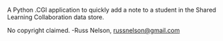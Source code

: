 A Python .CGI application to quickly add a note to a student in the Shared Learning Collaboration data store.

No copyright claimed.
-Russ Nelson, <russnelson@gmail.com>
